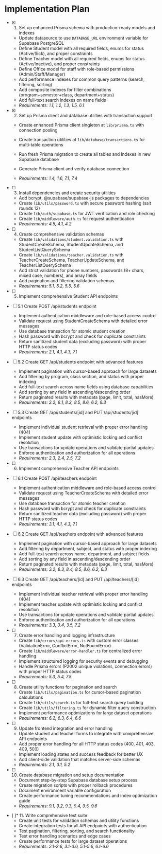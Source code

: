# Implementation Plan

- [x] 1. Set up enhanced Prisma schema with production-ready models and indexes


  - Update datasource to use `DATABASE_URL` environment variable for Supabase PostgreSQL
  - Define Student model with all required fields, enums for status (Active/Sick), and proper constraints
  - Define Teacher model with all required fields, enums for status (Active/Inactive), and proper constraints
  - Define Office model for staff with role-based permissions (Admin/Staff/Manager)
  - Add performance indexes for common query patterns (search, filtering, sorting)
  - Add composite indexes for filter combinations (program+semester+class, department+status)
  - Add full-text search indexes on name fields
  - _Requirements: 1.1, 1.2, 1.3, 1.5, 6.1_

- [x] 2. Set up Prisma client and database utilities with transaction support




  - Create enhanced Prisma client singleton at `lib/prisma.ts` with connection pooling
  - Create transaction utilities at `lib/database/transactions.ts` for multi-table operations

  - Run fresh Prisma migration to create all tables and indexes in new Supabase database
  - Generate Prisma client and verify database connection
  - _Requirements: 1.4, 1.6, 7.1, 7.4_

- [ ] 3. Install dependencies and create security utilities

  - Add bcrypt, @supabase/supabase-js packages to dependencies
  - Create `lib/utils/password.ts` with secure password hashing (salt rounds 12)
  - Create `lib/auth/supabase.ts` for JWT verification and role checking
  - Create `lib/middleware/auth.ts` for request authentication
  - _Requirements: 4.5, 4.1, 4.2_

- [ ] 4. Create comprehensive validation schemas

  - Create `lib/validations/student.validation.ts` with StudentCreateSchema, StudentUpdateSchema, and StudentListQuerySchema
  - Create `lib/validations/teacher.validation.ts` with TeacherCreateSchema, TeacherUpdateSchema, and TeacherListQuerySchema
  - Add strict validation for phone numbers, passwords (8+ chars, mixed case, numbers), and array fields
  - Add pagination and filtering validation schemas
  - _Requirements: 5.1, 5.2, 5.5, 5.6_

- [ ] 5. Implement comprehensive Student API endpoints
- [ ] 5.1 Create POST /api/students endpoint

  - Implement authentication middleware and role-based access control
  - Validate request using StudentCreateSchema with detailed error messages
  - Use database transaction for atomic student creation
  - Hash password with bcrypt and check for duplicate constraints
  - Return sanitized student data (excluding password) with proper HTTP status codes
  - _Requirements: 2.1, 4.1, 4.3, 7.1_

- [ ] 5.2 Create GET /api/students endpoint with advanced features

  - Implement pagination with cursor-based approach for large datasets
  - Add filtering by program, class section, and status with proper indexing
  - Add full-text search across name fields using database capabilities
  - Add sorting by any field in ascending/descending order
  - Return paginated results with metadata (page, limit, total, hasMore)
  - _Requirements: 2.2, 8.1, 8.2, 8.5, 8.6, 6.2, 6.3_

- [ ] 5.3 Create GET /api/students/[id] and PUT /api/students/[id] endpoints

  - Implement individual student retrieval with proper error handling (404)
  - Implement student update with optimistic locking and conflict resolution
  - Use transactions for update operations and validate partial updates
  - Enforce authentication and authorization for all operations
  - _Requirements: 2.3, 2.4, 2.5, 7.2_

- [ ] 6. Implement comprehensive Teacher API endpoints
- [ ] 6.1 Create POST /api/teachers endpoint

  - Implement authentication middleware and role-based access control
  - Validate request using TeacherCreateSchema with detailed error messages
  - Use database transaction for atomic teacher creation
  - Hash password with bcrypt and check for duplicate constraints
  - Return sanitized teacher data (excluding password) with proper HTTP status codes
  - _Requirements: 3.1, 4.1, 4.3, 7.1_

- [ ] 6.2 Create GET /api/teachers endpoint with advanced features

  - Implement pagination with cursor-based approach for large datasets
  - Add filtering by department, subject, and status with proper indexing
  - Add full-text search across name, department, and subject fields
  - Add sorting by any field in ascending/descending order
  - Return paginated results with metadata (page, limit, total, hasMore)
  - _Requirements: 3.2, 8.3, 8.4, 8.5, 8.6, 6.2, 6.3_

- [ ] 6.3 Create GET /api/teachers/[id] and PUT /api/teachers/[id] endpoints

  - Implement individual teacher retrieval with proper error handling (404)
  - Implement teacher update with optimistic locking and conflict resolution
  - Use transactions for update operations and validate partial updates
  - Enforce authentication and authorization for all operations
  - _Requirements: 3.3, 3.4, 3.5, 7.2_

- [ ] 7. Create error handling and logging infrastructure

  - Create `lib/errors/api-errors.ts` with custom error classes (ValidationError, ConflictError, NotFoundError)
  - Create `lib/middleware/error-handler.ts` for centralized error handling
  - Implement structured logging for security events and debugging
  - Handle Prisma errors (P2002 unique violations, connection errors) with proper HTTP status codes
  - _Requirements: 5.3, 5.4, 7.5_

- [ ] 8. Create utility functions for pagination and search

  - Create `lib/utils/pagination.ts` for cursor-based pagination calculations
  - Create `lib/utils/search.ts` for full-text search query building
  - Create `lib/utils/filtering.ts` for dynamic filter query construction
  - Implement performance optimizations for large dataset operations
  - _Requirements: 6.2, 6.3, 6.4, 6.6_

- [ ] 9. Update frontend integration and error handling

  - Update student and teacher forms to integrate with comprehensive API endpoints
  - Add proper error handling for all HTTP status codes (400, 401, 403, 409, 500)
  - Implement loading states and success feedback for better UX
  - Add client-side validation that matches server-side schemas
  - _Requirements: 2.1, 3.1, 5.2_

- [ ] 10. Create database migration and setup documentation

  - Document step-by-step Supabase database setup process
  - Create migration scripts with proper rollback procedures
  - Document environment variable configuration
  - Create performance tuning recommendations and index optimization guide
  - _Requirements: 9.1, 9.2, 9.3, 9.4, 9.5, 9.6_

- [ ]\* 11. Write comprehensive test suite
  - Create unit tests for validation schemas and utility functions
  - Create integration tests for all API endpoints with authentication
  - Test pagination, filtering, sorting, and search functionality
  - Test error handling scenarios and edge cases
  - Create performance tests for large dataset operations
  - _Requirements: 2.1-2.6, 3.1-3.6, 5.1-5.6, 6.1-6.6_
